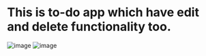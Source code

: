 # This is to-do app which have edit and delete functionality too.
![image](https://user-images.githubusercontent.com/38542608/138029192-e73cfb1c-6359-42c5-a1e5-217c57b3e7a1.png)
![image](https://user-images.githubusercontent.com/38542608/138029215-ecc7b667-43f9-454f-8ce7-f2ec3e5ab417.png)
